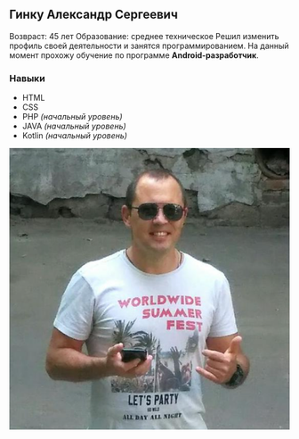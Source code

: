 ## Гинку Александр Сергеевич

Возвраст: 45 лет
Образование: среднее техническое
Решил изменить профиль своей деятельности и занятся программированием. На данный момент прохожу обучение по программе **Android-разработчик**.


### Навыки
- HTML
- CSS
- PHP *(начальный уровень)*
- JAVA *(начальный уровень)*
- Kotlin *(начальный уровень)*

![Александр](img/me.png)